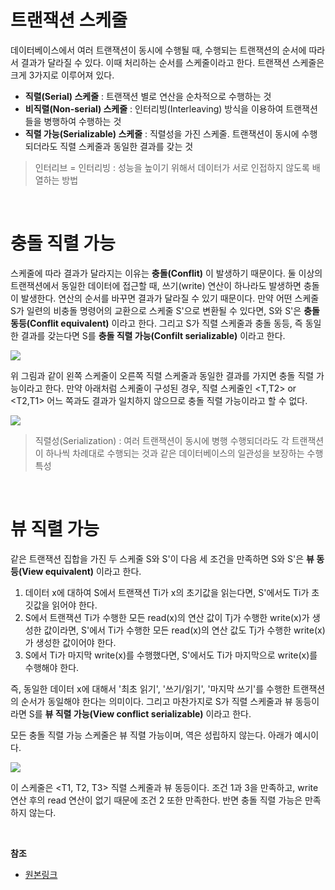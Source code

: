 # 트랜잭션 스케줄

데이터베이스에서 여러 트랜잭션이 동시에 수행될 때, 수행되는 트랜잭션의 순서에 따라서 결과가 달라질 수 있다. 이때 처리하는 순서를 스케줄이라고 한다. 트랜잭션 스케줄은 크게 3가지로 이루어져 있다.

* **직렬(Serial) 스케줄** : 트랜잭션 별로 연산을 순차적으로 수행하는 것
* **비직렬(Non-serial) 스케줄** : 인터리빙(Interleaving) 방식을 이용하여 트랜잭션들을 병행하여 수행하는 것
* **직렬 가능(Serializable) 스케줄** : 직렬성을 가진 스케줄. 트랜잭션이 동시에 수행되더라도 직렬 스케줄과 동일한 결과를 갖는 것

> 인터리브 = 인터리빙 : 성능을 높이기 위해서 데이터가 서로 인접하지 않도록 배열하는 방법

<br/>

# 충돌 직렬 가능

스케줄에 따라 결과가 달라지는 이유는 **충돌(Conflit)** 이 발생하기 때문이다. 둘 이상의 트랜잭션에서 동일한 데이터에 접근할 때, 쓰기(write) 연산이 하나라도 발생하면 충돌이 발생한다. 연산의 순서를 바꾸면 결과가 달라질 수 있기 때문이다. 만약 어떤 스케줄 S가 일련의 비충돌 명령어의 교환으로 스케줄 S'으로 변환될 수 있다면, S와 S'은 **충돌 동등(Conflit equivalent)** 이라고 한다. 그리고 S가 직렬 스케줄과 충돌 동등, 즉 동일한 결과를 갖는다면 S를 **충돌 직렬 가능(Confilt serializable)** 이라고 한다.

![](https://img1.daumcdn.net/thumb/R1280x0/?scode=mtistory2&fname=https%3A%2F%2Fblog.kakaocdn.net%2Fdn%2FbDquJA%2FbtrbP97LgV2%2FEehcaeBrymLEZ69hp1Joa0%2Fimg.png)

위 그림과 같이 왼쪽 스케줄이 오른쪽 직렬 스케줄과 동일한 결과를 가지면 충돌 직렬 가능이라고 한다. 만약 아래처럼 스케줄이 구성된 경우, 직렬 스케줄인 <T,T2> or <T2,T1> 어느 쪽과도 결과가 일치하지 않으므로 충돌 직렬 가능이라고 할 수 없다. 

![](https://img1.daumcdn.net/thumb/R1280x0/?scode=mtistory2&fname=https%3A%2F%2Fblog.kakaocdn.net%2Fdn%2FclRDFN%2FbtrbVmSPUt1%2FKpdcjaN7ZyZPVdLfUcnE01%2Fimg.png)

> 직렬성(Serialization) : 여러 트랜잭션이 동시에 병행 수행되더라도 각 트랜잭션이 하나씩 차례대로 수행되는 것과 같은 데이터베이스의 일관성을 보장하는 수행특성

<br/>

# 뷰 직렬 가능

같은 트랜잭션 집합을 가진 두 스케줄 S와 S'이 다음 세 조건을 만족하면 S와 S'은 **뷰 동등(View equivalent)** 이라고 한다.

1. 데이터 x에 대하여 S에서 트랜잭션 Ti가 x의 초기값을 읽는다면, S'에서도 Ti가 초깃값을 읽어야 한다.
2. S에서 트랜잭션 Ti가 수행한 모든 read(x)의 연산 값이 Tj가 수행한 write(x)가 생성한 값이라면, S'에서 Ti가 수행한 모든 read(x)의 연산 값도 Tj가 수행한 write(x)가 생성한 값이어야 한다.
3. S에서 Ti가 마지막 write(x)를 수행했다면, S'에서도 Ti가 마지막으로 write(x)를 수행해야 한다.

즉, 동일한 데이터 x에 대해서 '최초 읽기', '쓰기/읽기', '마지막 쓰기'를 수행한 트랜잭션의 순서가 동일해야 한다는 의미이다. 그리고 마찬가지로 S가 직렬 스케줄과 뷰 동등이라면 S를 **뷰 직렬 가능(View conflict serializable)** 이라고 한다.

모든 충돌 직렬 가능 스케줄은 뷰 직렬 가능이며, 역은 성립하지 않는다. 아래가 예시이다.

![](https://img1.daumcdn.net/thumb/R1280x0/?scode=mtistory2&fname=https%3A%2F%2Fblog.kakaocdn.net%2Fdn%2FccoLHC%2FbtrbR5jLv8I%2FZ55l7r8NYdFkE1iUvAsMoK%2Fimg.png)

이 스케줄은 <T1, T2, T3> 직렬 스케줄과 뷰 동등이다. 조건 1과 3을 만족하고, write 연산 후의 read 연산이 없기 때문에 조건 2 또한 만족한다. 반면 충돌 직렬 가능은 만족하지 않는다.

<br/>

**참조**
* [원본링크](https://rebro.kr/164?category=484170)